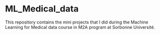 # ML_Medical_data
This repository contains the mini projects that I did during the Machine Learning for Medical data course in M2A program at Sorbonne Université.
